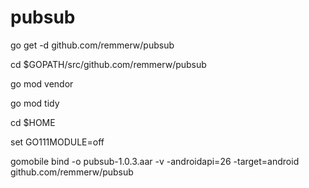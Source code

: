# pubsub


go get -d github.com/remmerw/pubsub

cd $GOPATH/src/github.com/remmerw/pubsub

go mod vendor

go mod tidy

cd $HOME

set GO111MODULE=off

gomobile bind -o pubsub-1.0.3.aar -v -androidapi=26 -target=android github.com/remmerw/pubsub
